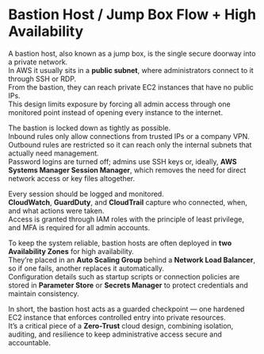 # Bastion Host / Jump Box Flow + High Availability

A bastion host, also known as a jump box, is the single secure doorway into a private network.  
In AWS it usually sits in a **public subnet**, where administrators connect to it through SSH or RDP.  
From the bastion, they can reach private EC2 instances that have no public IPs.  
This design limits exposure by forcing all admin access through one monitored point instead of opening every instance to the internet.

The bastion is locked down as tightly as possible.  
Inbound rules only allow connections from trusted IPs or a company VPN.  
Outbound rules are restricted so it can reach only the internal subnets that actually need management.  
Password logins are turned off; admins use SSH keys or, ideally, **AWS Systems Manager Session Manager**, which removes the need for direct network access or key files altogether.

Every session should be logged and monitored.  
**CloudWatch**, **GuardDuty**, and **CloudTrail** capture who connected, when, and what actions were taken.  
Access is granted through IAM roles with the principle of least privilege, and MFA is required for all admin accounts.

To keep the system reliable, bastion hosts are often deployed in **two Availability Zones** for high availability.  
They’re placed in an **Auto Scaling Group** behind a **Network Load Balancer**, so if one fails, another replaces it automatically.  
Configuration details such as startup scripts or connection policies are stored in **Parameter Store** or **Secrets Manager** to protect credentials and maintain consistency.

In short, the bastion host acts as a guarded checkpoint — one hardened EC2 instance that enforces controlled entry into private resources.  
It’s a critical piece of a **Zero-Trust** cloud design, combining isolation, auditing, and resilience to keep administrative access secure and accountable.
